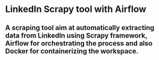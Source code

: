 # LinkedIn Scrapy tool with Airflow
## A scraping tool aim at automatically extracting data from LinkedIn using Scrapy framework, Airflow for orchestrating the process and also Docker for containerizing the workspace.
